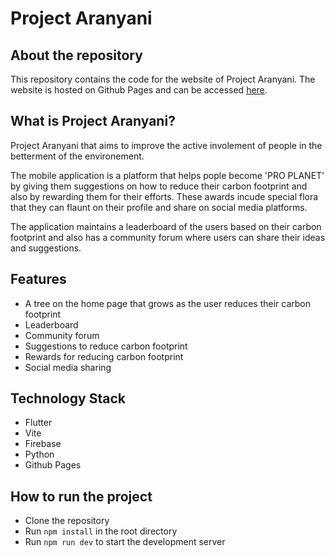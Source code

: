 # Project Aranyani

## About the repository
This repository contains the code for the website of Project Aranyani. The website is hosted on Github Pages and can be accessed [here](https://project-aranyani.github.io/).

## What is Project Aranyani?
Project Aranyani that aims to improve the active involement of people in the betterment of the environement.

The mobile application is a platform that helps pople become 'PRO PLANET' by giving them suggestions on how to reduce their carbon footprint and also by rewarding them for their efforts. These awards incude special flora that they can flaunt on their profile and share on social media platforms.

The application maintains a leaderboard of the users based on their carbon footprint and also has a community forum where users can share their ideas and suggestions.

## Features
- A tree on the home page that grows as the user reduces their carbon footprint
- Leaderboard
- Community forum
- Suggestions to reduce carbon footprint
- Rewards for reducing carbon footprint
- Social media sharing

## Technology Stack
- Flutter
- Vite
- Firebase
- Python
- Github Pages

## How to run the project
- Clone the repository
- Run `npm install` in the root directory
- Run `npm run dev` to start the development server
